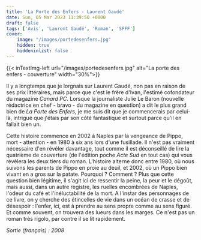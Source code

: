 ```yaml
---
title: 'La Porte des Enfers - Laurent Gaudé'
date: Sun, 05 Mar 2023 11:39:50 +0000
draft: false
tags: ['Avis', 'Laurent Gaudé', 'Roman', 'SFFF']
cover: 
    image: "/images/portedesenfers.jpg"
    hidden: true
    hiddeninlist: false
---
```


{{< inTextImg-left url="/images/portedesenfers.jpg" alt="La porte des enfers - couverture" width="30%">}}

Il y a longtemps que je lorgnais sur Laurent Gaudé, non pas en raison de ses prix littéraires, mais parce que c'est le frère d'Ivan, l'estimé cofondateur du magazine _Canard PC_. Lorsque la journaliste Julie Le Baron (nouvelle rédactrice en chef - bravo - du magazine en question) a dit le plus grand bien de _La Porte des Enfers_, je me suis dit que je commencerais par celui-là, intrigué que j'étais par son côté fantastique et surtout parce qu'il en fallait bien un.

Cette histoire commence en 2002 à Naples par la vengeance de Pippo, mort - attention - en 1980 à six ans lors d'une fusillade. Il n'est pas vraiment nécessaire d'en révéler davantage, tout comme il est déconseillé de lire la quatrième de couverture (de l'édition poche _Acte Sud_ en tout cas) qui vous révèlera les deux tiers du roman. L'histoire alterne donc entre 1980, où nous suivons les parents de Pippo en proie au deuil, et 2002, où un Pippo bien vivant en a gros sur la patate. Pourquoi ? Comment ? Plus que cette question bien légitime, il s'agit ici de ressentir la peine, la peur et le dégoût, mais aussi, dans un autre registre, les ruelles encombrées de Naples, l'odeur du café et l'inéluctabilité de la mort. A l'instar des personnages de ce livre, on y cherche des étincelles de vie dans un océan de crasse et de désespoir : l'enfer, ici, est à prendre au sens propre comme au sens figuré. Et comme souvent, on trouvera des lueurs dans les marges. Ce n'est pas un roman très rigolo, par contre il se lit rapidement.

_Sortie (français) : 2008_